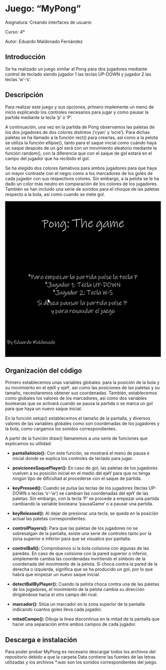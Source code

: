 # Juego: “MyPong”

Asignatura: Creando interfaces de usuario

Curso: 4º

Autor: Eduardo Maldonado Fernández

## Introducción
Se ha realizado un juego similar al Pong para dos jugadores mediante control de teclado siendo jugador 1 las teclas UP-DOWN y jugador 2 las teclas ‘w’-‘s’.

## Descripción
Para realizar este juego y sus opciones, primero implemente un menú de inicio explicando los controles necesarios para jugar y como pausar la partida mediante la tecla ‘p’ o ‘P’.

A continuación, una vez en la partida de Pong observamos las paletas de los dos jugadores de dos colores distintos (‘cyan’ y ‘ocre’). Para dichas paletas se ha llamado a la función rect() para crearlas, así como a la pelota se utiliza la función ellipse(), tanto para el saque inicial como cuándo haya un saque después de un gol será con un movimiento aleatorio mediante la función random(), con la diferencia que con el saque de gol estará en el campo del jugador que ha recibido el gol.

Se ha elegido dos colores llamativos para ambos jugadores para que haya un mayor contraste con el negro como a los marcadores de los goles de cada jugador con sus respectivos colores. Sin embargo, a la pelota se le ha dado un color más neutro en comparación de los colores de los jugadores.
También se han incluido una serie de sonidos para el choque de las paletas respecto a la bola, así como cuando se mete gol.

![Ejemplo de partida de Pong](/pong_example.gif "Ejemplo de partida de Pong")

## Organización del código
Primero establecemos unas variables globales: para la posición de la bola y su movimiento en el ejeX y ejeY, así como las posiciones de las paletas y su tamaño, necesitaremos obtener sus coordenadas. También, establecemos como globales los valores de los marcadores, así como dos variables booleanas que se activará cuando se pausa la partida o se marca un gol para que haya un nuevo saque inicial.

En la función setup() establecemos el tamaño de la pantalla, y diversos valores de las variables globales como son coordenadas de los jugadores y la bola, como cargamos los sonidos correspondientes.

A partir de la función draw() llamaremos a una serie de funciones que explicamos su utilidad:

- **pantallaInicio():** Con este función, se mostrará el menú de pausa e inicial donde se explica los controles de teclado para jugar.

-	**posicionesSaquePlayer():** En caso de gol, las paletas de los jugadores vuelven a su posición inicial en el medio del ejeY para que no tenga ningún tipo de dificultad al procederse con el saque de partida.

-	**keyPressed():** Cuando se pulsa las teclas de los jugadores (teclas UP-DOWN o teclas ‘s’-‘w’) se cambian las coordenadas del ejeY de las paletas. Sin embargo, con la tecla ‘P’ se procede a empezar una partida cambiando la variable booleana ‘pausaGame’ o a pausar una partida. 

-	**keyReleased():** Al dejar de presionar una tecla, se queda en la posición actual las paletas correspondientes.

-	**controlPlayers():** Para que las paletas de los jugadores no se sobresalgan de la pantalla, existe una serie de controles tanto por la zona superior e inferior para que se visualice por pantalla.

-	**controlBall():** Comprobamos si la bola colisiona con algunas de las paredes. En caso de que colisione con la pared superior o inferior, simplemente cambia las coordenadas invirtiendo el símbolo de la coordenada del movimiento de la pelota. Si choca contra la pared de la derecha o izquierda, significa que se ha producido un gol, por lo que habrá que empezar un nuevo saque inicial.

-	**detectBallByPlayer():** Cuando la pelota choca contra una de las paletas de los jugadores, el movimiento de la pelota cambia su dirección dirigiéndose hacia el otro campo del rival.

-	**marcador():** Sitúa un marcador en la zona superior de la pantalla indicando cuantos goles lleva cada jugador.

-	**mitadCampo():** Dibuja la línea discontinua en la mitad de la pantalla que hacer una separación entre ambos campos de cada jugador.

## Descarga e instalación
Para poder probar MyPong es necesario descargar todos los archivos del repositorio debido a que la carpeta Data contiene las fuentes de las letras utilizadas y los archivos *.wav son los sonidos correspondientes del juego.
